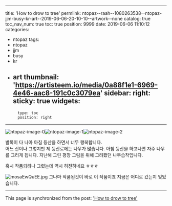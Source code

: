 
---
title: 'How to drow to tree'
permlink: ntopaz--raah--1080263538--ntopaz-jjm-busy-kr-art--2019-06-06-20-10-10--artwork--none
catalog: true
toc_nav_num: true
toc: true
position: 9999
date: 2019-06-06 11:10:12
categories:
- ntopaz
tags:
- ntopaz
- jjm
- busy
- kr
- art
thumbnail: 'https://artisteem.io/media/0a88f1e1-6969-4e46-aac8-191c0c3079ea'
sidebar:
    right:
        sticky: true
widgets:
    -
        type: toc
        position: right
---


![ntopaz-image-0](https://artisteem.io/media/0a88f1e1-6969-4e46-aac8-191c0c3079ea)![ntopaz-image-1](https://artisteem.io/media/6b46fffe-49dc-4d9d-b4ce-fba5bfda970b)![ntopaz-image-2](https://artisteem.io/media/a09a9174-8b54-441d-b6a7-75ade7c4ed71)

발목이 다 나아 아침 등산을 하면서 너무 행복합니다.  
어느 산이나 그렇지만 제 등산로에는 나무가 많습니다.
아침 등산을 하고나면 자주 나무를 그리게 됩니다. 
지난해 그린 평창 그림을 위해 그려봤던 나무습작입니다.

혹시 작품되려나 그렸는데 역시 허전하네요 ㅎㅎㅎ 

![mosaEwQuEE.jpg](https://cdn.steemitimages.com/DQmTQLjGWxf32Sb9QvgSZDwutNMxMFH2nLERUKzFDpN5tWL/mosaEwQuEE.jpg)
그나마 작품된것이 바로 이 작품이죠
지금은 어디로 갔는지 잊었습니다.

- - -

This page is synchronized from the post: ['How to drow to tree'](https://steemit.com/@raah/ntopaz--raah--1080263538--ntopaz-jjm-busy-kr-art--2019-06-06-20-10-10--artwork--none)
